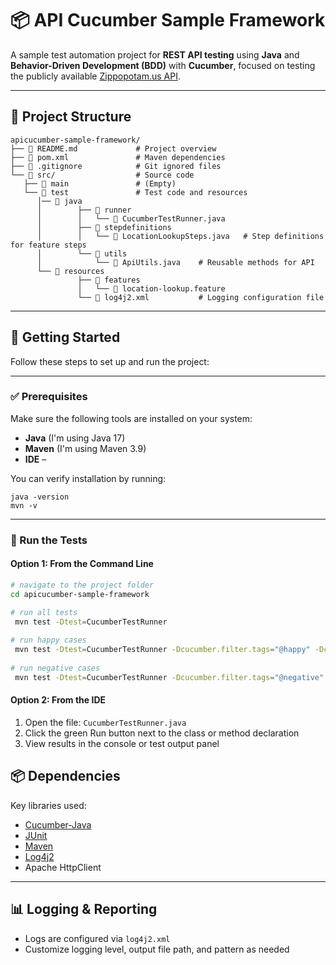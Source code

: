 # 📦 API Cucumber Sample Framework

A sample test automation project for **REST API testing** using **Java** and **Behavior-Driven Development (BDD)** with **Cucumber**, focused on testing the publicly available [Zippopotam.us API](http://api.zippopotam.us).

---

## 📁 Project Structure
```
apicucumber-sample-framework/
├── 📄 README.md             # Project overview
├── 📄 pom.xml               # Maven dependencies
├── 📄 .gitignore            # Git ignored files
└── 📁 src/                  # Source code
   ├── 📁 main               # (Empty)
   └── 📁 test               # Test code and resources
      │── 📁 java 
      │        ├── 📁 runner
      │        │   └── 📄 CucumberTestRunner.java   
      │        ├── 📁 stepdefinitions
      │        │   └── 📄 LocationLookupSteps.java   # Step definitions for feature steps
      │        └── 📁 utils
      │            └── 📄 ApiUtils.java    # Reusable methods for API
      └── 📁 resources 
               ├── 📁 features             
               │   └── 📄 location-lookup.feature   
               └── 📄 log4j2.xml           # Logging configuration file
```
---

## 🚀 Getting Started

Follow these steps to set up and run the project:

---

### ✅ Prerequisites

Make sure the following tools are installed on your system:

- **Java** (I'm using Java 17)
- **Maven** (I'm using Maven 3.9)
- **IDE** –

You can verify installation by running:
```
java -version
mvn -v
```

---

### 🧪 Run the Tests

#### Option 1: From the Command Line

```bash
# navigate to the project folder
cd apicucumber-sample-framework

# run all tests
 mvn test -Dtest=CucumberTestRunner
 
# run happy cases
 mvn test -Dtest=CucumberTestRunner -Dcucumber.filter.tags="@happy" -Dcucumber.plugin=pretty
 
# run negative cases
 mvn test -Dtest=CucumberTestRunner -Dcucumber.filter.tags="@negative" -Dcucumber.plugin=pretty
```

#### Option 2: From the IDE

1. Open the file: `CucumberTestRunner.java`
2. Click the green Run button next to the class or method declaration
3. View results in the console or test output panel

## 📦 Dependencies

Key libraries used:

- [Cucumber-Java](https://mvnrepository.com/artifact/io.cucumber/cucumber-java)
- [JUnit](https://junit.org/)
- [Maven](https://maven.apache.org/)
- [Log4j2](https://logging.apache.org/log4j/2.x/)
- Apache HttpClient

---

## 📊 Logging & Reporting

- Logs are configured via `log4j2.xml`
- Customize logging level, output file path, and pattern as needed




